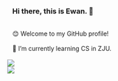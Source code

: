 ### &nbsp;&nbsp;&nbsp;Hi there, this is Ewan. 👋
</br>
&nbsp;&nbsp;
😊 Welcome to my GitHub profile!
</br></br>
&nbsp;&nbsp;
🌱 I’m currently learning CS in ZJU.
</br></br>
<img src="https://github-readme-stats.vercel.app/api/top-langs/?username=Ewan-K&layout=compact&hide=html,css,less,ejs&langs_count=11&hide_border=true&theme=dracula">
</br>
<img src="https://github-readme-stats.vercel.app/api?username=Ewan-K&hide_border=true&show_icons=true&theme=dracula">
